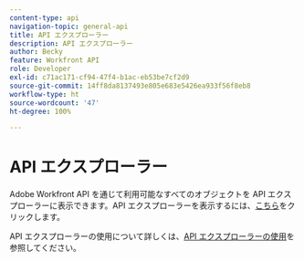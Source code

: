 ```yaml
---
content-type: api
navigation-topic: general-api
title: API エクスプローラー
description: API エクスプローラー
author: Becky
feature: Workfront API
role: Developer
exl-id: c71ac171-cf94-47f4-b1ac-eb53be7cf2d9
source-git-commit: 14ff8da8137493e805e683e5426ea933f56f8eb8
workflow-type: ht
source-wordcount: '47'
ht-degree: 100%

---
```



# API エクスプローラー

Adobe Workfront API を通じて利用可能なすべてのオブジェクトを API エクスプローラーに表示できます。API エクスプローラーを表示するには、[こちら](https://developer.adobe.com/workfront/api-explorer/)をクリックします。

API エクスプローラーの使用について詳しくは、[API エクスプローラーの使用](../../wf-api/general/using-api-explorer.md)を参照してください。
